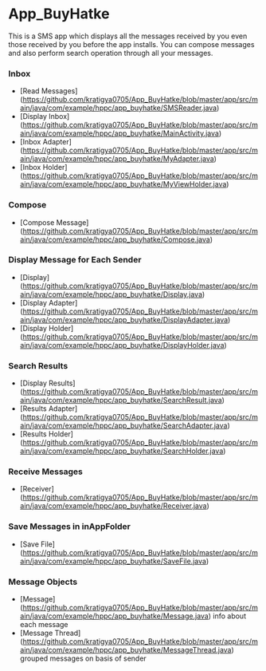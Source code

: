 # App_BuyHatke

This is a SMS app which displays all the messages received by you even those received by you before the app installs.
You can compose messages and also perform search operation through all your messages.

### Inbox
* [Read Messages] (https://github.com/kratigya0705/App_BuyHatke/blob/master/app/src/main/java/com/example/hppc/app_buyhatke/SMSReader.java)
* [Display Inbox] (https://github.com/kratigya0705/App_BuyHatke/blob/master/app/src/main/java/com/example/hppc/app_buyhatke/MainActivity.java)
* [Inbox Adapter] (https://github.com/kratigya0705/App_BuyHatke/blob/master/app/src/main/java/com/example/hppc/app_buyhatke/MyAdapter.java)
* [Inbox Holder] (https://github.com/kratigya0705/App_BuyHatke/blob/master/app/src/main/java/com/example/hppc/app_buyhatke/MyViewHolder.java)

### Compose
* [Compose Message] (https://github.com/kratigya0705/App_BuyHatke/blob/master/app/src/main/java/com/example/hppc/app_buyhatke/Compose.java)

### Display Message for Each Sender

* [Display] (https://github.com/kratigya0705/App_BuyHatke/blob/master/app/src/main/java/com/example/hppc/app_buyhatke/Display.java)
* [Display Adapter] (https://github.com/kratigya0705/App_BuyHatke/blob/master/app/src/main/java/com/example/hppc/app_buyhatke/DisplayAdapter.java)
* [Display Holder] (https://github.com/kratigya0705/App_BuyHatke/blob/master/app/src/main/java/com/example/hppc/app_buyhatke/DisplayHolder.java)

### Search Results
* [Display Results] (https://github.com/kratigya0705/App_BuyHatke/blob/master/app/src/main/java/com/example/hppc/app_buyhatke/SearchResult.java)
* [Results Adapter] (https://github.com/kratigya0705/App_BuyHatke/blob/master/app/src/main/java/com/example/hppc/app_buyhatke/SearchAdapter.java)
* [Results Holder] (https://github.com/kratigya0705/App_BuyHatke/blob/master/app/src/main/java/com/example/hppc/app_buyhatke/SearchHolder.java)

### Receive Messages
* [Receiver] (https://github.com/kratigya0705/App_BuyHatke/blob/master/app/src/main/java/com/example/hppc/app_buyhatke/Receiver.java)

### Save Messages in inAppFolder
* [Save File] (https://github.com/kratigya0705/App_BuyHatke/blob/master/app/src/main/java/com/example/hppc/app_buyhatke/SaveFile.java)

### Message Objects
* [Message] (https://github.com/kratigya0705/App_BuyHatke/blob/master/app/src/main/java/com/example/hppc/app_buyhatke/Message.java)
  info about each message
* [Message Thread] (https://github.com/kratigya0705/App_BuyHatke/blob/master/app/src/main/java/com/example/hppc/app_buyhatke/MessageThread.java) 
grouped messages on basis of sender
